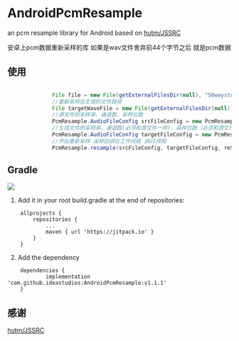 # AndroidPcmResample
an pcm resample library for Android based on [hutm/JSSRC](https://github.com/hutm/JSSRC)

安卓上pcm数据重新采样的库
如果是wav文件舍弃前44个字节之后 就是pcm数据


## 使用
```java

              File file = new File(getExternalFilesDir(null), "50waystosaygoodbye.pcm");
              //重新采样后生成的文件路径
              File targetWaveFile = new File(getExternalFilesDir(null), "50waystosaygoodbye_8.pcm");
              //源文件的采样率、通道数、采样位数
              PcmResample.AudioFileConfig srcFileConfig = new PcmResample.AudioFileConfig(file.getAbsolutePath(), 44100, AudioFormat.CHANNEL_IN_STEREO, AudioFormat.ENCODING_PCM_16BIT);
              //生成文件的采样率、通道数(必须和源文件一样)、采样位数（必须和源文件一样）
              PcmResample.AudioFileConfig targetFileConfig = new PcmResample.AudioFileConfig(targetWaveFile.getAbsolutePath(), 8000, AudioFormat.CHANNEL_IN_STEREO, AudioFormat.ENCODING_PCM_16BIT);
              //开始重新采样 采样回调在工作线程 非UI线程
              PcmResample.resample(srcFileConfig, targetFileConfig, reSampleListener);
```

## Gradle
[![](https://jitpack.io/v/ideastudios/AndroidPcmResample.svg)](https://jitpack.io/#ideastudios/AndroidPcmResample)
1. Add it in your root build.gradle at the end of repositories:
```
	allprojects {
		repositories {
			...
			maven { url 'https://jitpack.io' }
		}
	}
```
2. Add the dependency
```
	dependencies {
	        implementation 'com.github.ideastudios:AndroidPcmResample:v1.1.1'
	}

```

## 感谢
[hutm/JSSRC](https://github.com/hutm/JSSRC)